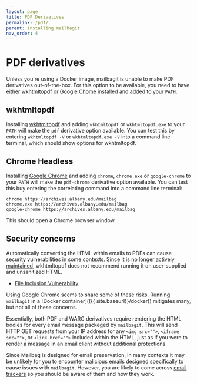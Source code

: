 ```yaml
---
layout: page
title: PDF Derivatives
permalink: /pdf/
parent: Installing mailbagit
nav_order: 4
---
```


# PDF derivatives

Unless you're using a Docker image, mailbagit is unable to make PDF derivatives out-of-the-box. For this option to be available, you need to have either [wkhtmltopdf](https://wkhtmltopdf.org/) or [Google Chome](https://www.google.com/chrome/) installed and added to your `PATH`.

## wkhtmltopdf

Installing [wkhtmltopdf](https://wkhtmltopdf.org/) and adding `wkhtmltopdf` or `wkhtmltopdf.exe` to your `PATH` will make the `pdf` derivative option available. You can test this by entering `wkhtmltopdf -V` or `wkhtmltopdf.exe -V` into a command line terminal, which should show options for wkhtmltopdf.

## Chrome Headless

Installing [Google Chrome](https://www.google.com/chrome/) and adding `chrome`, `chrome.exe` or `google-chrome` to your `PATH` will make the `pdf-chrome` derivative option available. You can test this buy entering the correlating command into a command line terminal:

```
chrome https://archives.albany.edu/mailbag
chrome.exe https://archives.albany.edu/mailbag
google-chrome https://archives.albany.edu/mailbag
```

This should open a Chrome browser window.

## Security concerns

Automatically converting the HTML within emails to PDFs can cause security vulnerabilities in some contexts. Since it is [no longer actively maintained](https://wkhtmltopdf.org/status.html), wkhtmltopdf does not recommend running it on user-supplied and unsanitized HTML.

* [File Inclusion Vulnerability](https://www.virtuesecurity.com/kb/wkhtmltopdf-file-inclusion-vulnerability-2/)

Using Google Chrome seems to share some of these risks. Running `mailbagit` in a [Docker container](({{ site.baseurl}}/docker)) mitigates many, but not all of these concerns.

Essentially, both PDF and WARC derivatives require rendering the HTML bodies for every email message packeged by `mailbagit`. This will send HTTP GET requests from your IP address for any `<img src="">`, `<iframe src="">`, or `<link href="">` included within the HTML, just as if you were to render a message in an email client without additional protections.

Since Mailbag is designed for email preservation, in many contexts it may be unlikely for you to encounter malicious emails designed specifically to cause issues with `mailbagit`. However, you are likely to come across [email trackers](https://www.nutshell.com/blog/email-tracking-pixels-101-how-do-tracking-pixels-work) so you should be aware of them and how they work.